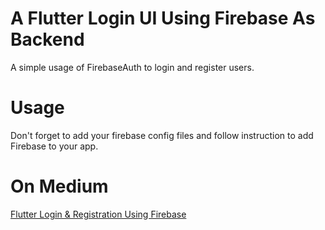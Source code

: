 # A Flutter Login UI Using Firebase As Backend
A simple usage of FirebaseAuth to login and register  users.

# Usage
Don't forget to add your firebase config files and follow instruction to add Firebase to your app.

# On Medium
[Flutter Login & Registration Using Firebase](https://medium.com/@pr_mais/flutter-login-registration-using-firebase-1eaa7d077c24)
